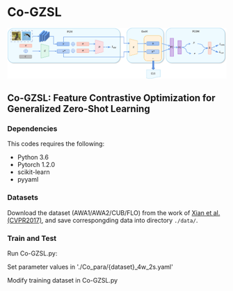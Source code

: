 # Co-GZSL

![generation_framework](./images/framework.png)

## Co-GZSL: Feature Contrastive Optimization for Generalized Zero-Shot Learning

### Dependencies
This codes requires the following:
- Python 3.6
- Pytorch 1.2.0
- scikit-learn
- pyyaml

### Datasets

Download the dataset (AWA1/AWA2/CUB/FLO) from the work of [Xian et al. (CVPR2017)](http://datasets.d2.mpi-inf.mpg.de/xian/xlsa17.zip), and save correspongding data into directory `./data/`.

### Train and Test

Run Co-GZSL.py:

Set parameter values in './Co_para/{dataset}_4w_2s.yaml'

Modify training dataset in Co-GZSL.py
